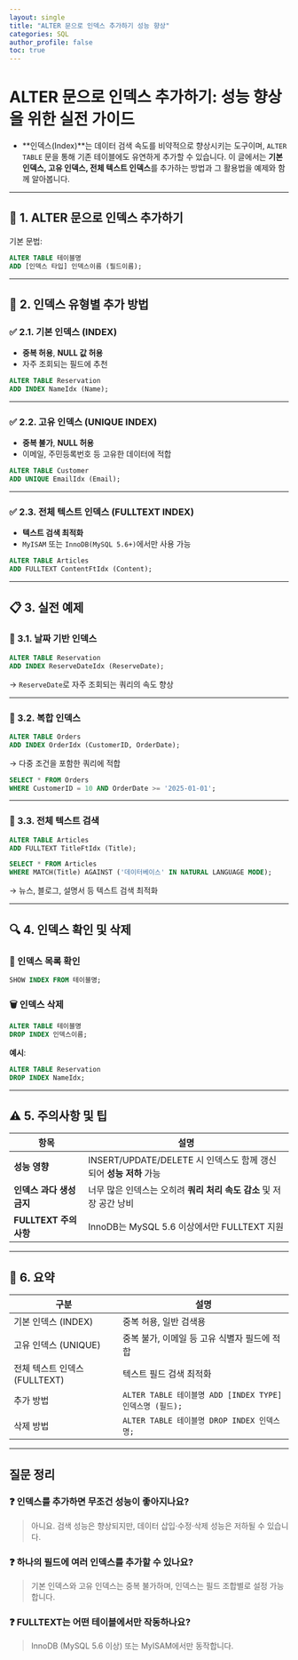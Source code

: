 ```yaml
---
layout: single
title: "ALTER 문으로 인덱스 추가하기 성능 향상"
categories: SQL
author_profile: false
toc: true
---
```


# ALTER 문으로 인덱스 추가하기: 성능 향상을 위한 실전 가이드

- **인덱스(Index)**는 데이터 검색 속도를 비약적으로 향상시키는 도구이며, `ALTER TABLE` 문을 통해 기존 테이블에도 유연하게 추가할 수 있습니다. 이 글에서는 **기본 인덱스, 고유 인덱스, 전체 텍스트 인덱스**를 추가하는 방법과 그 활용법을 예제와 함께 알아봅니다.

------

## 🔧 1. ALTER 문으로 인덱스 추가하기

기본 문법:

```sql
ALTER TABLE 테이블명
ADD [인덱스 타입] 인덱스이름 (필드이름);
```

------

## 📌 2. 인덱스 유형별 추가 방법

### ✅ 2.1. 기본 인덱스 (INDEX)

- **중복 허용**, **NULL 값 허용**
- 자주 조회되는 필드에 추천

```sql
ALTER TABLE Reservation
ADD INDEX NameIdx (Name);
```

------

### ✅ 2.2. 고유 인덱스 (UNIQUE INDEX)

- **중복 불가**, **NULL 허용**
- 이메일, 주민등록번호 등 고유한 데이터에 적합

```sql
ALTER TABLE Customer
ADD UNIQUE EmailIdx (Email);
```

------

### ✅ 2.3. 전체 텍스트 인덱스 (FULLTEXT INDEX)

- **텍스트 검색 최적화**
- `MyISAM` 또는 `InnoDB(MySQL 5.6+)`에서만 사용 가능

```sql
ALTER TABLE Articles
ADD FULLTEXT ContentFtIdx (Content);
```

------

## 📋 3. 실전 예제

### 🧪 3.1. 날짜 기반 인덱스

```sql
ALTER TABLE Reservation
ADD INDEX ReserveDateIdx (ReserveDate);
```

→ `ReserveDate`로 자주 조회되는 쿼리의 속도 향상

------

### 🧪 3.2. 복합 인덱스

```sql
ALTER TABLE Orders
ADD INDEX OrderIdx (CustomerID, OrderDate);
```

→ 다중 조건을 포함한 쿼리에 적합

```sql
SELECT * FROM Orders
WHERE CustomerID = 10 AND OrderDate >= '2025-01-01';
```

------

### 🧪 3.3. 전체 텍스트 검색

```sql
ALTER TABLE Articles
ADD FULLTEXT TitleFtIdx (Title);

SELECT * FROM Articles
WHERE MATCH(Title) AGAINST ('데이터베이스' IN NATURAL LANGUAGE MODE);
```

→ 뉴스, 블로그, 설명서 등 텍스트 검색 최적화

------

## 🔍 4. 인덱스 확인 및 삭제

### 🔎 인덱스 목록 확인

```sql
SHOW INDEX FROM 테이블명;
```

### 🗑️ 인덱스 삭제

```sql
ALTER TABLE 테이블명
DROP INDEX 인덱스이름;
```

**예시**:

```sql
ALTER TABLE Reservation
DROP INDEX NameIdx;
```

------

## ⚠️ 5. 주의사항 및 팁

| 항목                      | 설명                                                         |
| ------------------------- | ------------------------------------------------------------ |
| **성능 영향**             | INSERT/UPDATE/DELETE 시 인덱스도 함께 갱신되어 **성능 저하** 가능 |
| **인덱스 과다 생성 금지** | 너무 많은 인덱스는 오히려 **쿼리 처리 속도 감소** 및 저장 공간 낭비 |
| **FULLTEXT 주의사항**     | InnoDB는 MySQL 5.6 이상에서만 FULLTEXT 지원                  |

------

## 📌 6. 요약

| 구분                          | 설명                                                     |
| ----------------------------- | -------------------------------------------------------- |
| 기본 인덱스 (INDEX)           | 중복 허용, 일반 검색용                                   |
| 고유 인덱스 (UNIQUE)          | 중복 불가, 이메일 등 고유 식별자 필드에 적합             |
| 전체 텍스트 인덱스 (FULLTEXT) | 텍스트 필드 검색 최적화                                  |
| 추가 방법                     | `ALTER TABLE 테이블명 ADD [INDEX TYPE] 인덱스명 (필드);` |
| 삭제 방법                     | `ALTER TABLE 테이블명 DROP INDEX 인덱스명;`              |

------

## 질문 정리

### ❓ 인덱스를 추가하면 무조건 성능이 좋아지나요?

> 아니요. 검색 성능은 향상되지만, 데이터 삽입·수정·삭제 성능은 저하될 수 있습니다.

### ❓ 하나의 필드에 여러 인덱스를 추가할 수 있나요?

> 기본 인덱스와 고유 인덱스는 중복 불가하며, 인덱스는 필드 조합별로 설정 가능합니다.

### ❓ FULLTEXT는 어떤 테이블에서만 작동하나요?

> InnoDB (MySQL 5.6 이상) 또는 MyISAM에서만 동작합니다.
